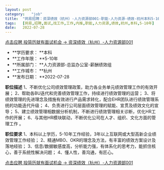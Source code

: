 ```yaml
---
layout:	post
category:	"job"
title:	"网易招聘：资深绩效（杭州）-人力资源部001-职能-人力资源-绩效-杭州本科5-10年"
tags:	[网易,招聘,面试,找工作,工作,内推,职能,人力资源,绩效,杭州,本科,5-10年]
date:	2022-07-28
---
```


[点击应聘 投简历就有面试机会 -> 资深绩效（杭州）-人力资源部001](http://mobile.bole.netease.com/bole/boleDetail?id=36710&employeeId=346f03c3cda5f04c&key=all)



- **学历要求： **本科
- **工作年限： **5-10年
- **所属部门： **人力资源部-总监办公室-薪酬绩效组
- **工作城市： **杭州
- **发布日期： **2022-07-28



**职位描述**
1、不断优化公司绩效管理政策，助力各业务单元绩效管理工作的有效开展；
2、帮助各BU迭代和完善绩效管理工作，持续进行绩效管理的运营；
3、将绩效管理的先进理念及措施有效进行产品需求转化，配合EHR团队进行绩效管理系统的功能迭代升级；
4、负责进行公司层面绩效管理的赋能、宣贯及绩效文化的宣导；
5、建立绩效管理相数据分析机制，不断进行绩效管理相关诊断，优化HR工作的开展；
6、与其他HR模块联动，不断优化公司在人才、组织、文化方面的管理工作 。



**职位要求**
1、本科以上学历，5-10年工作经验，3年以上互联网或大型高新企业绩效管理工作经验；
2、精通MBO、OKR的理念及方法，有丰富的绩效方案设计及落地经验；
3、信息/数据敏感度高，分析能力强，有体系化的思考力，能抓住核心，善于系统性解决问题；
4、懂人性，善沟通，有匠心。



[点击应聘 投简历就有面试机会 -> 资深绩效（杭州）-人力资源部001](http://mobile.bole.netease.com/bole/boleDetail?id=36710&employeeId=346f03c3cda5f04c&key=all)